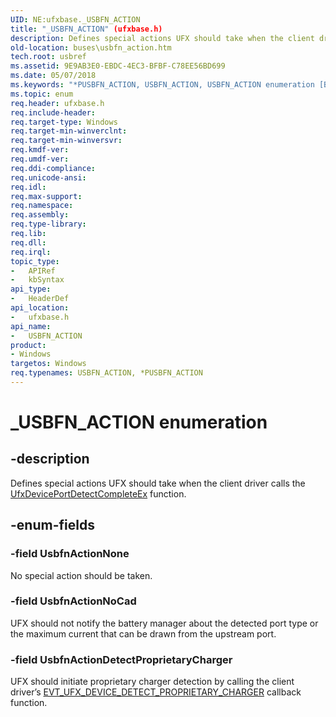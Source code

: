 ```yaml
---
UID: NE:ufxbase._USBFN_ACTION
title: "_USBFN_ACTION" (ufxbase.h)
description: Defines special actions UFX should take when the client driver calls the UfxDevicePortDetectCompleteEx function.
old-location: buses\usbfn_action.htm
tech.root: usbref
ms.assetid: 9E9AB3E0-EBDC-4EC3-BFBF-C78EE56BD699
ms.date: 05/07/2018
ms.keywords: "*PUSBFN_ACTION, USBFN_ACTION, USBFN_ACTION enumeration [Buses], UsbfnActionDetectProprietaryCharger, UsbfnActionNoCad, UsbfnActionNone, _USBFN_ACTION, buses.usbfn_action, ufxbase/USBFN_ACTION, ufxbase/UsbfnActionDetectProprietaryCharger, ufxbase/UsbfnActionNoCad, ufxbase/UsbfnActionNone"
ms.topic: enum
req.header: ufxbase.h
req.include-header: 
req.target-type: Windows
req.target-min-winverclnt: 
req.target-min-winversvr: 
req.kmdf-ver: 
req.umdf-ver: 
req.ddi-compliance: 
req.unicode-ansi: 
req.idl: 
req.max-support: 
req.namespace: 
req.assembly: 
req.type-library: 
req.lib: 
req.dll: 
req.irql: 
topic_type:
-	APIRef
-	kbSyntax
api_type:
-	HeaderDef
api_location:
-	ufxbase.h
api_name:
-	USBFN_ACTION
product:
- Windows
targetos: Windows
req.typenames: USBFN_ACTION, *PUSBFN_ACTION
---
```


# _USBFN_ACTION enumeration


## -description


Defines special actions UFX should take when the client driver calls the <a href="https://msdn.microsoft.com/library/windows/hardware/mt187963">UfxDevicePortDetectCompleteEx</a> function.


## -enum-fields




### -field UsbfnActionNone

No special action should be taken.


### -field UsbfnActionNoCad

UFX should not notify the battery manager about the detected port type or the maximum current that can be drawn from the upstream port.


### -field UsbfnActionDetectProprietaryCharger

UFX should initiate proprietary charger detection by calling the client driver’s <a href="https://msdn.microsoft.com/library/windows/hardware/mt187850">EVT_UFX_DEVICE_DETECT_PROPRIETARY_CHARGER</a> callback function.

